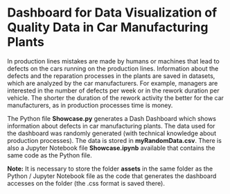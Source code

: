 # Dashboard for Data Visualization of Quality Data in Car Manufacturing Plants
In production lines mistakes are made by humans or machines that lead to defects on the cars running on the production lines. Information about the defects and the reparation processes in the plants are saved in datasets, which are analyzed by the car manufacturers. For example, managers are interested in the number of defects per week or in the rework duration per vehicle. The shorter the duration of the rework activity the better for the car manufacturers, as in production processes time is money.

The Python file **Showcase.py** generates a Dash Dashboard which shows information about defects in car manufacturing plants. The data used for the dashboard was randomly generated (with technical knowledge about production processes). The data is stored in **myRandomData.csv**. There is also a Jupyter Notebook file **Showcase.ipynb** available that contains the same code as the Python file.

**Note:** It is necessary to store the folder **assets** in the same folder as the Python / Jupyter Notebook file as the code that generates the dashboard accesses on the folder (the .css format is saved there).
